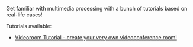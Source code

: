 Get familiar with multimedia processing with a bunch of tutorials based on real-life cases!

Tutorials available:
+ [Videoroom Tutorial - create your very own videoconference room!](tutorials/videoroom/index.md)

